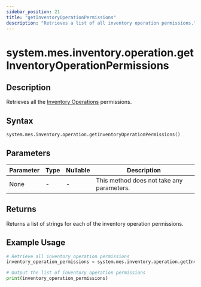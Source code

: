 ```yaml
---
sidebar_position: 21
title: "getInventoryOperationPermissions"
description: "Retrieves a list of all inventory operation permissions."
---
```


# system.mes.inventory.operation.getInventoryOperationPermissions

## Description

Retrieves all the [Inventory Operations](../../data-model/inventory-model/inventory-operation) permissions.

## Syntax

```python
system.mes.inventory.operation.getInventoryOperationPermissions()
```

## Parameters

| Parameter | Type | Nullable | Description                               |
| --------- | ---- | -------- | ----------------------------------------- |
| None      | -    | -        | This method does not take any parameters. |

## Returns

Returns a list of strings for each of the inventory operation permissions.

## Example Usage

```python
# Retrieve all inventory operation permissions
inventory_operation_permissions = system.mes.inventory.operation.getInventoryOperationPermissions()

# Output the list of inventory operation permissions
print(inventory_operation_permissions)
```
